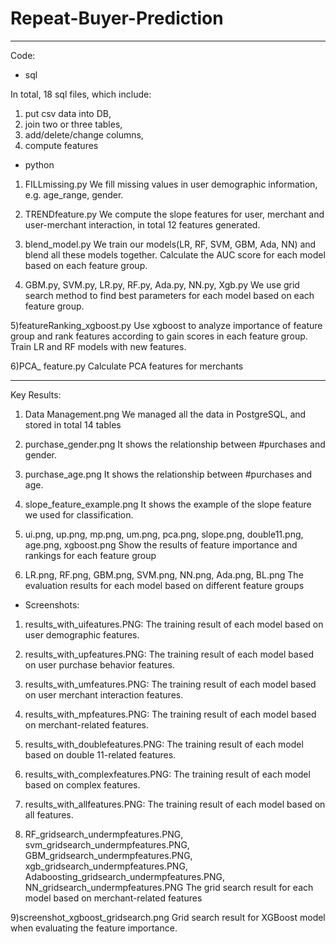 # Repeat-Buyer-Prediction
----------------------------------------------------------------------------------------------------------------------------
Code:

- sql

In total, 18 sql files, which include: 
1) put csv data into DB, 
2) join two or three tables, 
3) add/delete/change columns, 
4) compute features 

- python

1) FILLmissing.py
We fill missing values in user demographic information, e.g. age_range, gender. 

2) TRENDfeature.py
We compute the slope features for user, merchant and user-merchant interaction, in total 12 features generated.

3) blend_model.py
We train our models(LR, RF, SVM, GBM, Ada, NN) and blend all these models together. Calculate the AUC score for each model based on each feature group.

4) GBM.py, SVM.py, LR.py, RF.py, Ada.py, NN.py, Xgb.py 
We use grid search method to find best parameters for each model based on each feature group.

5)featureRanking_xgboost.py
Use xgboost to analyze importance of feature group and rank features according to gain scores in each feature group. Train LR and RF models with new features.

6)PCA_ feature.py
Calculate PCA features for merchants

----------------------------------------------------------------------------------------------------------------------------
Key Results:

1) Data Management.png 
We managed all the data in PostgreSQL, and stored in total 14 tables

2) purchase_gender.png
It shows the relationship between #purchases and gender. 

3) purchase_age.png
It shows the relationship between #purchases and age.
 
4) slope_feature_example.png
It shows the example of the slope feature we used for classification. 

5) ui.png, up.png, mp.png, um.png, pca.png, slope.png, double11.png, age.png, xgboost.png
Show the results of feature importance and rankings for each feature group

6) LR.png, RF.png, GBM.png, SVM.png, NN.png, Ada.png, BL.png
The evaluation results for each model based on different feature groups


-	Screenshots:
1) results_with_uifeatures.PNG:
The training result of each model based on user demographic features.

2) results_with_upfeatures.PNG:
The training result of each model based on user purchase behavior features.

3) results_with_umfeatures.PNG:
The training result of each model based on user merchant interaction features.

4) results_with_mpfeatures.PNG:
The training result of each model based on merchant-related features.

5) results_with_doublefeatures.PNG:
The training result of each model based on double 11-related features.

6) results_with_complexfeatures.PNG:
The training result of each model based on complex features.

7) results_with_allfeatures.PNG:
The training result of each model based on all features.

8) RF_gridsearch_undermpfeatures.PNG, svm_gridsearch_undermpfeatures.PNG, GBM_gridsearch_undermpfeatures.PNG, xgb_gridsearch_undermpfeatures.PNG, Adaboosting_gridsearch_undermpfeatures.PNG, NN_gridsearch_undermpfeatures.PNG
The grid search result for each model based on merchant-related features

9)screenshot_xgboost_gridsearch.png
Grid search result for XGBoost model when evaluating the feature importance. 